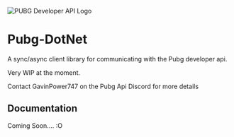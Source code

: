 ![PUBG Developer API Logo](https://developer.playbattlegrounds.com/d3fa01d31345504b60eacea226638a02.png)


# Pubg-DotNet
A sync/async client library for communicating with the Pubg developer api.

Very WIP at the moment. 

Contact GavinPower747 on the Pubg Api Discord for more details

## Documentation

Coming Soon.... :O
